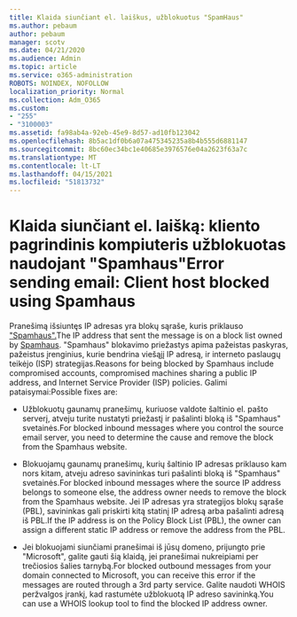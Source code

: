 ```yaml
---
title: Klaida siunčiant el. laiškus, užblokuotus "SpamHaus"
ms.author: pebaum
author: pebaum
manager: scotv
ms.date: 04/21/2020
ms.audience: Admin
ms.topic: article
ms.service: o365-administration
ROBOTS: NOINDEX, NOFOLLOW
localization_priority: Normal
ms.collection: Adm_O365
ms.custom:
- "255"
- "3100003"
ms.assetid: fa98ab4a-92eb-45e9-8d57-ad10fb123042
ms.openlocfilehash: 8b5ac1df0b6a07a475345235a8b4b555d6881147
ms.sourcegitcommit: 8bc60ec34bc1e40685e3976576e04a2623f63a7c
ms.translationtype: MT
ms.contentlocale: lt-LT
ms.lasthandoff: 04/15/2021
ms.locfileid: "51813732"
---
```

# <a name="error-sending-email-client-host-blocked-using-spamhaus"></a><span data-ttu-id="3bca1-102">Klaida siunčiant el. laišką: kliento pagrindinis kompiuteris užblokuotas naudojant "Spamhaus"</span><span class="sxs-lookup"><span data-stu-id="3bca1-102">Error sending email: Client host blocked using Spamhaus</span></span>

<span data-ttu-id="3bca1-103">Pranešimą išsiuntęs IP adresas yra blokų sąraše, kuris priklauso ["Spamhaus".](https://go.microsoft.com/fwlink/p/?linkid=123245)</span><span class="sxs-lookup"><span data-stu-id="3bca1-103">The IP address that sent the message is on a block list owned by [Spamhaus](https://go.microsoft.com/fwlink/p/?linkid=123245).</span></span> <span data-ttu-id="3bca1-104">"Spamhaus" blokavimo priežastys apima pažeistas paskyras, pažeistus įrenginius, kurie bendrina viešąjį IP adresą, ir interneto paslaugų teikėjo (ISP) strategijas.</span><span class="sxs-lookup"><span data-stu-id="3bca1-104">Reasons for being blocked by Spamhaus include compromised accounts, compromised machines sharing a public IP address, and Internet Service Provider (ISP) policies.</span></span> <span data-ttu-id="3bca1-105">Galimi pataisymai:</span><span class="sxs-lookup"><span data-stu-id="3bca1-105">Possible fixes are:</span></span>
  
- <span data-ttu-id="3bca1-106">Užblokuotų gaunamų pranešimų, kuriuose valdote šaltinio el. pašto serverį, atveju turite nustatyti priežastį ir pašalinti bloką iš "Spamhaus" svetainės.</span><span class="sxs-lookup"><span data-stu-id="3bca1-106">For blocked inbound messages where you control the source email server, you need to determine the cause and remove the block from the Spamhaus website.</span></span>

- <span data-ttu-id="3bca1-107">Blokuojamų gaunamų pranešimų, kurių šaltinio IP adresas priklauso kam nors kitam, atveju adreso savininkas turi pašalinti bloką iš "Spamhaus" svetainės.</span><span class="sxs-lookup"><span data-stu-id="3bca1-107">For blocked inbound messages where the source IP address belongs to someone else, the address owner needs to remove the block from the Spamhaus website.</span></span> <span data-ttu-id="3bca1-108">Jei IP adresas yra strategijos blokų sąraše (PBL), savininkas gali priskirti kitą statinį IP adresą arba pašalinti adresą iš PBL.</span><span class="sxs-lookup"><span data-stu-id="3bca1-108">If the IP address is on the Policy Block List (PBL), the owner can assign a different static IP address or remove the address from the PBL.</span></span>

- <span data-ttu-id="3bca1-109">Jei blokuojami siunčiami pranešimai iš jūsų domeno, prijungto prie "Microsoft", galite gauti šią klaidą, jei pranešimai nukreipiami per trečiosios šalies tarnybą.</span><span class="sxs-lookup"><span data-stu-id="3bca1-109">For blocked outbound messages from your domain connected to Microsoft, you can receive this error if the messages are routed through a 3rd party service.</span></span> <span data-ttu-id="3bca1-110">Galite naudoti WHOIS peržvalgos įrankį, kad rastumėte užblokuotą IP adreso savininką.</span><span class="sxs-lookup"><span data-stu-id="3bca1-110">You can use a WHOIS lookup tool to find the blocked IP address owner.</span></span>
